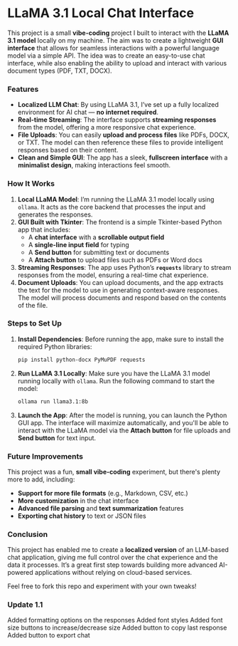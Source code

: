 # LLaMA 3.1 Local Chat Interface

This project is a small **vibe-coding** project I built to interact with the **LLaMA 3.1 model** locally on my machine. The aim was to create a lightweight **GUI interface** that allows for seamless interactions with a powerful language model via a simple API. The idea was to create an easy-to-use chat interface, while also enabling the ability to upload and interact with various document types (PDF, TXT, DOCX).

### Features

- **Localized LLM Chat**: By using LLaMA 3.1, I’ve set up a fully localized environment for AI chat — **no internet required**.
- **Real-time Streaming**: The interface supports **streaming responses** from the model, offering a more responsive chat experience.
- **File Uploads**: You can easily **upload and process files** like PDFs, DOCX, or TXT. The model can then reference these files to provide intelligent responses based on their content.
- **Clean and Simple GUI**: The app has a sleek, **fullscreen interface** with a **minimalist design**, making interactions feel smooth.

### How It Works

1. **Local LLaMA Model**: I’m running the LLaMA 3.1 model locally using `ollama`. It acts as the core backend that processes the input and generates the responses.
2. **GUI Built with Tkinter**: The frontend is a simple Tkinter-based Python app that includes:
   - A **chat interface** with a **scrollable output field**
   - A **single-line input field** for typing
   - A **Send button** for submitting text or documents
   - A **Attach button** to upload files such as PDFs or Word docs
3. **Streaming Responses**: The app uses Python’s **`requests`** library to stream responses from the model, ensuring a real-time chat experience.
4. **Document Uploads**: You can upload documents, and the app extracts the text for the model to use in generating context-aware responses. The model will process documents and respond based on the contents of the file.

### Steps to Set Up

1. **Install Dependencies**: Before running the app, make sure to install the required Python libraries:
    ```bash
    pip install python-docx PyMuPDF requests
    ```
2. **Run LLaMA 3.1 Locally**: Make sure you have the LLaMA 3.1 model running locally with `ollama`. Run the following command to start the model:
    ```bash
    ollama run llama3.1:8b
    ```
3. **Launch the App**: After the model is running, you can launch the Python GUI app. The interface will maximize automatically, and you'll be able to interact with the LLaMA model via the **Attach button** for file uploads and **Send button** for text input.

### Future Improvements

This project was a fun, **small vibe-coding** experiment, but there's plenty more to add, including:
- **Support for more file formats** (e.g., Markdown, CSV, etc.)
- **More customization** in the chat interface
- **Advanced file parsing** and **text summarization** features
- **Exporting chat history** to text or JSON files

### Conclusion

This project has enabled me to create a **localized version** of an LLM-based chat application, giving me full control over the chat experience and the data it processes. It’s a great first step towards building more advanced AI-powered applications without relying on cloud-based services. 

Feel free to fork this repo and experiment with your own tweaks!

### Update 1.1

Added formatting options on the responses
Added font styles 
Added font size buttons to increase/decrease size
Added button to copy last response
Added button to export chat